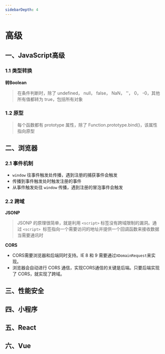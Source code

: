 ```yaml
---
sidebarDepth: 4
---
```


# 高级

## 一、JavaScript高级

### 1.1 类型转换

**转Boolean**

> 在条件判断时，除了 undefined， null， false， NaN， ''， 0， -0，其他所有值都转为 true，包括所有对象

### 1.2 原型

> 每个函数都有 prototype 属性，除了 Function.prototype.bind()，该属性指向原型

## 二、浏览器

### 2.1 事件机制

- `window` 往事件触发处传播，遇到注册的捕获事件会触发
- 传播到事件触发处时触发注册的事件
- 从事件触发处往 `window` 传播，遇到注册的冒泡事件会触发


### 2.2 跨域

**JSONP**

> JSONP 的原理很简单，就是利用 `<script>` 标签没有跨域限制的漏洞。通过 `<script> `标签指向一个需要访问的地址并提供一个回调函数来接收数据当需要通讯时

**CORS**

- CORS需要浏览器和后端同时支持。IE 8 和 9 需要通过` XDomainRequest `来实现。
- 浏览器会自动进行 CORS 通信，实现CORS通信的关键是后端。只要后端实现了 CORS，就实现了跨域。

## 三、性能安全

## 四、小程序

## 五、React

## 六、Vue

